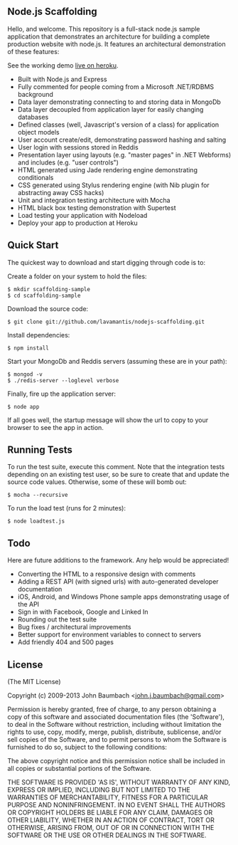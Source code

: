 ## Node.js Scaffolding

  Hello, and welcome.  This repository is a full-stack node.js sample application that demonstrates an 
  architecture for building a complete production
  website with node.js.  It features an architectural demonstration of these features:

  See the working demo [live on heroku](https://fast-stream-1638.herokuapp.com/).

   * Built with Node.js and Express
   * Fully commented for people coming from a Microsoft .NET/RDBMS background
   * Data layer demonstrating connecting to and storing data in MongoDb
   * Data layer decoupled from application layer for easily changing databases
   * Defined classes (well, Javascript's version of a class) for application object models
   * User account create/edit, demonstrating password hashing and salting
   * User login with sessions stored in Reddis
   * Presentation layer using layouts (e.g. "master pages" in .NET Webforms) and includes (e.g. "user controls")
   * HTML generated using Jade rendering engine demonstrating conditionals
   * CSS generated using Stylus rendering engine (with Nib plugin for abstracting away CSS hacks)
   * Unit and integration testing architecture with Mocha
   * HTML black box testing demonstration with Supertest
   * Load testing your application with Nodeload
   * Deploy your app to production at Heroku
  
## Quick Start

 The quickest way to download and start digging through code is to:

 Create a folder on your system to hold the files:

    $ mkdir scaffolding-sample
    $ cd scaffolding-sample

 Download the source code:

    $ git clone git://github.com/lavamantis/nodejs-scaffolding.git

 Install dependencies:

    $ npm install

 Start your MongoDb and Reddis servers (assuming these are in your path):
 
    $ mongod -v
    $ ./redis-server --loglevel verbose
    
 Finally, fire up the application server:

    $ node app

 If all goes well, the startup message will show the url to copy to your browser to see the app in action.

## Running Tests

 To run the test suite, execute this comment.  Note that the integration tests depending on an existing test 
 user, so be sure to create that and update the source code values.  Otherwise, some of these will bomb out:

    $ mocha --recursive

 To run the load test (runs for 2 minutes):

    $ node loadtest.js

## Todo

 Here are future additions to the framework.  Any help would be appreciated!
 
  * Converting the HTML to a responsive design with comments
  * Adding a REST API (with signed urls) with auto-generated developer documentation
  * iOS, Android, and Windows Phone sample apps demonstrating usage of the API
  * Sign in with Facebook, Google and Linked In
  * Rounding out the test suite
  * Bug fixes / architectural improvements
  * Better support for environment variables to connect to servers
  * Add friendly 404 and 500 pages
  

## License 

(The MIT License)

Copyright (c) 2009-2013 John Baumbach &lt;john.j.baumbach@gmail.com&gt;

Permission is hereby granted, free of charge, to any person obtaining
a copy of this software and associated documentation files (the
'Software'), to deal in the Software without restriction, including
without limitation the rights to use, copy, modify, merge, publish,
distribute, sublicense, and/or sell copies of the Software, and to
permit persons to whom the Software is furnished to do so, subject to
the following conditions:

The above copyright notice and this permission notice shall be
included in all copies or substantial portions of the Software.

THE SOFTWARE IS PROVIDED 'AS IS', WITHOUT WARRANTY OF ANY KIND,
EXPRESS OR IMPLIED, INCLUDING BUT NOT LIMITED TO THE WARRANTIES OF
MERCHANTABILITY, FITNESS FOR A PARTICULAR PURPOSE AND NONINFRINGEMENT.
IN NO EVENT SHALL THE AUTHORS OR COPYRIGHT HOLDERS BE LIABLE FOR ANY
CLAIM, DAMAGES OR OTHER LIABILITY, WHETHER IN AN ACTION OF CONTRACT,
TORT OR OTHERWISE, ARISING FROM, OUT OF OR IN CONNECTION WITH THE
SOFTWARE OR THE USE OR OTHER DEALINGS IN THE SOFTWARE.